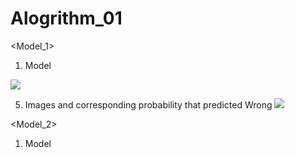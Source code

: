 # Alogrithm_01

<Model_1>
1. Model

![](https://user-images.githubusercontent.com/55013577/81248661-d2b73d00-9057-11ea-913c-2a2d4e4806f3.png)

5. Images and corresponding probability that predicted Wrong
![](https://user-images.githubusercontent.com/55013577/81249056-b071ef00-9058-11ea-9d62-36a217a19906.png)


<Model_2>
1. Model


